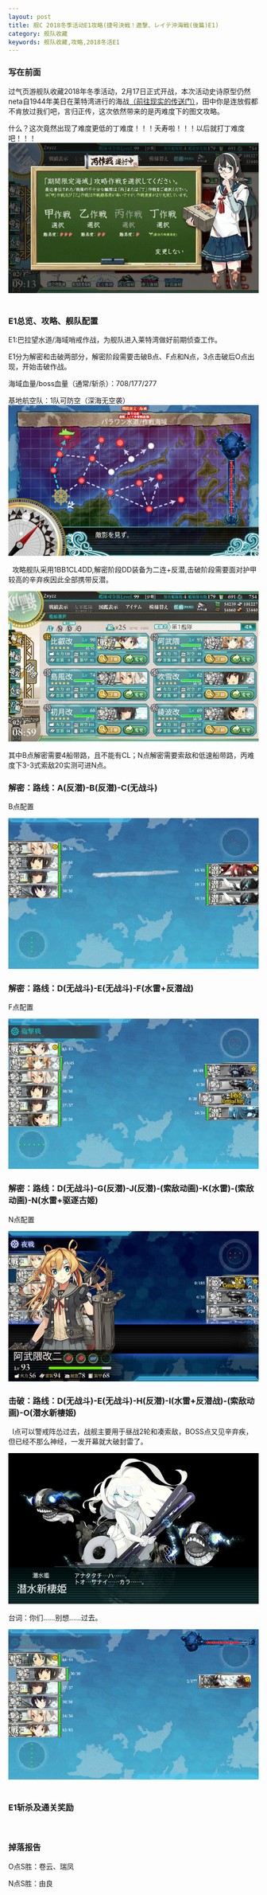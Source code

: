 ```yaml
---
layout: post
title: 舰C 2018冬季活动E1攻略(捷号決戦！邀撃、レイテ沖海戦(後篇)E1)
category: 舰队收藏
keywords: 舰队收藏,攻略,2018冬活E1
---
```

### 写在前面
 
过气页游舰队收藏2018年冬季活动，2月17日正式开战，本次活动史诗原型仍然neta自1944年美日在莱特湾进行的海战[（前往现实的传送门）](https://zh.wikipedia.org/wiki/%E9%9B%B7%E4%BC%8A%E6%B3%B0%E7%81%A3%E6%B5%B7%E6%88%B0)，田中你是连放假都不肯放过我们吧，言归正传，这次依然带来的是丙难度下的图文攻略。
   
什么？这次竟然出现了难度更低的丁难度！！！夭寿啦！！！以后就打丁难度吧！！！
   
![难度图](https://raw.githubusercontent.com/XSG-Windy/XSG-Windy.github.io/master/_posts/picdata-no%20artical/kancolle-2018winter1001.png)
   
### E1总览、攻略、舰队配置

E1:巴拉望水道/海域哨戒作战，为舰队进入莱特湾做好前期侦查工作。

E1分为解密和击破两部分，解密阶段需要击破B点、F点和N点，3点击破后O点出现，开始击破作战。
   
海域血量/boss血量（通常/斩杀）：708/177/277
   
基地航空队：1队可防空（深海无空袭）
   
   
![海图](https://raw.githubusercontent.com/XSG-Windy/XSG-Windy.github.io/master/_posts/picdata-no%20artical/kancolle-2018winter1008.png)
   
   
攻略舰队采用1BB1CL4DD,解密阶段DD装备为二连+反潜,击破阶段需要面对护甲较高的辛弃疾因此全部携带反潜。


![舰队配置](https://raw.githubusercontent.com/XSG-Windy/XSG-Windy.github.io/master/_posts/picdata-no%20artical/kancolle-2018winter1004.png)
   
   
其中B点解密需要4船带路，且不能有CL；N点解密需要索敌和低速船带路，丙难度下3-3式索敌20实测可进N点。
   
### 解密：路线：A(反潜)-B(反潜)-C(无战斗)

B点配置
 
![B配置](https://raw.githubusercontent.com/XSG-Windy/XSG-Windy.github.io/master/_posts/picdata-no%20artical/kancolle-2018winter1007.png)
   
### 解密：路线：D(无战斗)-E(无战斗)-F(水雷+反潜战)

F点配置


![F配置](https://raw.githubusercontent.com/XSG-Windy/XSG-Windy.github.io/master/_posts/picdata-no%20artical/kancolle-2018winter1002.png)

### 解密：路线：D(无战斗)-G(反潜)-J(反潜)-(索敌动画)-K(水雷)-(索敌动画)-N(水雷+驱逐古姬)

N点配置


![N配置](https://raw.githubusercontent.com/XSG-Windy/XSG-Windy.github.io/master/_posts/picdata-no%20artical/kancolle-2018winter1006.png)

### 击破：路线：D(无战斗)-E(无战斗)-H(反潜)-I(水雷+反潜战)-(索敌动画)-O(潜水新棲姬)
 
I点可以警戒阵怂过去，战舰主要用于昼战2轮和凑索敌，BOSS点又见辛弃疾，但已经不那么神经，一发开幕就大破封雷了。


![O配置1](https://raw.githubusercontent.com/XSG-Windy/XSG-Windy.github.io/master/_posts/picdata-no%20artical/kancolle-2018winter1009.png)

台词：你们……别想……过去。


![O配置2](https://raw.githubusercontent.com/XSG-Windy/XSG-Windy.github.io/master/_posts/picdata-no%20artical/kancolle-2018winter1010.png)
  
### E1斩杀及通关奖励
 
### 掉落报告

O点S胜：卷云、瑞凤

N点S胜：由良
